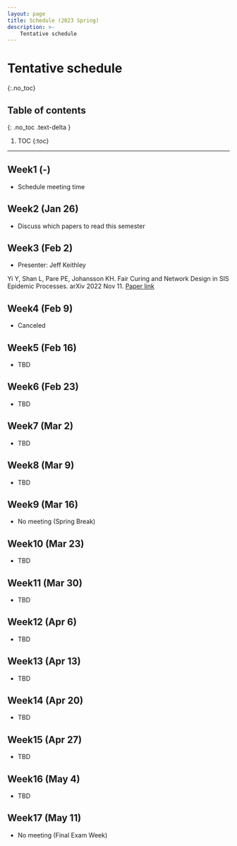 ```yaml
---
layout: page
title: Schedule (2023 Spring)
description: >-
    Tentative schedule
---
```


# Tentative schedule
{:.no_toc}

## Table of contents
{: .no_toc .text-delta }

1. TOC
{:toc}

---

## Week1 (-)

- Schedule meeting time

## Week2 (Jan 26)

- Discuss which papers to read this semester

## Week3 (Feb 2)

- Presenter: Jeff Keithley

Yi Y, Shan L, Pare PE, Johansson KH. Fair Curing and Network Design in SIS Epidemic Processes. arXiv 2022 Nov 11.
[Paper link](https://arxiv.org/abs/2211.06028)

## Week4 (Feb 9)

- Canceled

## Week5 (Feb 16)

- TBD

## Week6 (Feb 23)

- TBD

## Week7 (Mar 2)

- TBD

## Week8 (Mar 9)

- TBD

## Week9 (Mar 16)

- No meeting (Spring Break)

## Week10 (Mar 23)

- TBD

## Week11 (Mar 30)

- TBD

## Week12 (Apr 6)

- TBD

## Week13 (Apr 13)

- TBD

## Week14 (Apr 20)

- TBD

## Week15 (Apr 27)

- TBD

## Week16 (May 4)

- TBD

## Week17 (May 11)

- No meeting (Final Exam Week)

